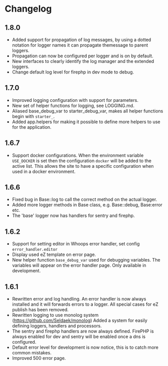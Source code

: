 # Changelog

## 1.8.0

- Added support for propagation of log messages, by using a dotted notation for logger
  names it can propagate themessage to parent loggers.
- Propagation can now be configured per logger and is on by default.
- New interfaces to clearly identify the log manager and the
  extended loggers.
- Change default log level for firephp in dev mode to debug.


## 1.7.0

- Improved logging configuration with support for parameters.
- New set of helper functions for logging, see LOGGING.md.
- Aliased base_debug_var to starter_debug_var, makes all helper
  functions begin with `starter_`.
- Added app.helpers for making it possible to define more helpers
  to use for the application.

## 1.6.7

- Support docker configurations. When the environment variable `USE_DOCKER` is set
  then the configuration `docker` will be added to the active list.
  This allows the site to have a specific configuration when used in a docker
  environment.

## 1.6.6

- Fixed bug in Base::log to call the correct method on the actual logger.
- Added more logger methods in Base class, e.g. Base::debug, Base:error etc.
- The 'base' logger now has handlers for sentry and firephp.

## 1.6.2

- Support for setting editor in Whoops error handler, set config `error_handler.editor`
- Display used eZ template on error page.
- New helper function `base_debug_var` used for debugging variables.
  The variables will appear on the error handler page.
  Only available in development.


## 1.6.1

- Rewritten error and log handling. An error handler is now always installed
  and it will forwards errors to a logger. All special cases for eZ publish has
  been removed.
- Rewritten logging to use monolog system (https://github.com/Seldaek/monolog)
  Added a system for easily defining loggers, handlers and processors.
- The sentry and firephp handlers are now always defined. FirePHP is always
  enabled for dev and sentry will be enabled once a dns is configured.
- Default error level for development is now notice, this is to catch more
  common mistakes.
- Improved 500 error page.

